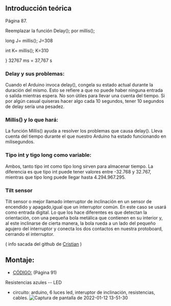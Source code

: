 ## Introducción teórica
Página 87.

Reemplazar la función Delay(); por millis(); 

long J= millis();      J=308

int K= millis();       K=310

} 32767 ms  = 37,767 s

### Delay y sus problemas:

Cuando el Arduino invoca delay(), congela su estado actual durante la duración del mismo. Esto se refiere a que no puede haber ninguna entrada o salida mientras espera. No son útiles para llevar una cuenta del tiempo. Si por algún casual quiseras hacer algo cada 10 segundos, tener 10 segundos de delay sería una pesadez.

### Millis() y lo que hará:

La función Millis() ayuda a resolver los problemas que causa delay(). Lleva cuenta del tiempo durante el que nuestro Arduino ha estado funcionando en milisegundos.

### Tipo int y tigo long como variable:

Ambos, tanto tipo int como tipo long sirven para almacenar tiempo. La diferencia es que tipo int puede tener valores entre -32.768 y 32.767, mientras que tipo long puede llegar hasta 4.294.967.295.

### Tilt sensor
Tilt sensor o mejor llamado interruptor de inclinación en un sensor de encendido y apagado,igual que un interruptor común. En este caso se usará como entrada digital. Lo que los hace diferentes es que detectan la orientación, con una pequeña bola metálica que contienen en su interior y, al este inclinarse de cierta manera, la bola rueda a un lado del pequeño agujero del interruptor y conecta los dos contactos en nuestra protoboard, cerrando el interruptor.

( info sacada del github de [Cristian](https://github.com/Tabrih/Arduino/blob/main/Reloj%20de%20Arena%20Digital.md) )

##  Montaje:

- [CÓDIGO:](https://github.com/jjksimp/arduino/blob/main/RELOJ_DE_ARENA.ino) (Página 91)

Resistencias azules -- LED 

- circuito: arduino, 6 luces led, interuptor de inclinación, resistencias, cables.
![Captura de pantalla de 2022-01-12 13-51-30](https://user-images.githubusercontent.com/90753482/149143752-dc81df18-5af0-4178-9f25-c26d616cddbd.png)


